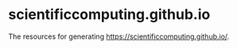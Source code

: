 # scientificcomputing.github.io

The resources for generating <https://scientificcomputing.github.io/>.